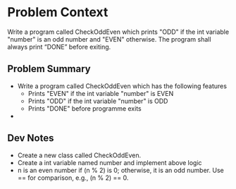 
# Problem Context
Write a program called CheckOddEven  which prints "ODD" if the int variable "number" is an odd number and "EVEN" otherwise. 
The program shall always print “DONE” before exiting.


## Problem Summary
- Write a program called CheckOddEven which has the following features
  - Prints "EVEN" if the int variable "number" is EVEN
  - Prints "ODD" if the int variable "number" is ODD  
  - Prints "DONE" before programme exits
- 

## Dev Notes
- Create a new class called CheckOddEven.
- Create a int variable named number and implement above logic
- n is an even number if (n % 2) is 0; otherwise, it is an odd number. Use == for comparison, e.g., (n % 2) == 0.